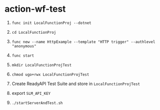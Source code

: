 # action-wf-test

1. `func init LocalFunctionProj --dotnet`
1. `cd LocalFunctionProj`
1. `func new --name HttpExample --template "HTTP trigger" --authlevel "anonymous"`
1. `func start`

2. `mkdir LocalFunctionProjTest`
3. `chmod ugo+rwx LocalFunctionProjTest`
4. Create ReadyAPI Test Suite and store in `LocalFunctionProjTest`

5. export `SLM_API_KEY`
6. `./startServerAndTest.sh`

